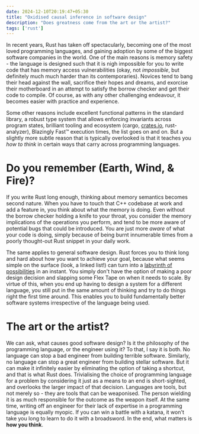 ```yaml
---
date: 2024-12-10T20:19:47+05:30
title: "Oxidised causal inference in software design"
description: "Does greatness come from the art or the artist?"
tags: ['rust']
---
```

In recent years, Rust has taken off spectacularly, becoming one of the most loved programming languages, and gaining adoption by some of the biggest software companies in the world. One of the main reasons is memory safety - the language is designed such that it is nigh impossible for you to write code that has memory access vulnerabilities (okay, not _impossible_, but definitely much much harder than its contemporaries). Novices tend to bang their head against the wall, sacrifice their hopes and dreams, and exorcise their motherboard in an attempt to satisfy the borrow checker and get their code to compile. Of course, as with any other challenging endeavour, it becomes easier with practice and experience.

Some other reasons include excellent functional patterns in the standard library, a robust type system that allows enforcing invariants across program states, brilliant tooling and ecosystem (cargo, [crates.io](https://crates.io), rust-analyzer), Blazingly Fast™ execution times, the list goes on and on. But a slightly more subtle reason that is typically overlooked is that it teaches you _how to think_ in certain ways that carry across programming languages.

# Do you remember (Earth, Wind, & Fire)?

If you write Rust long enough, thinking about memory semantics becomes second nature. When you have to touch that C++ codebase at work and add a feature in, you think about what the memory is doing. Even without the borrow checker holding a knife to your throat, you consider the memory implications of the operations you perform, and tend to be more aware of potential bugs that could be introduced. You are just more _aware_ of what your code is doing, simply because of being burnt innumerable times from a poorly thought-out Rust snippet in your daily work.

The same applies to general software design. Rust forces you to think long and hard about how you want to achieve your goal, because what seems simple on the surface (look, a linked list!) can turn into a [labyrinth of possibilities](https://rust-unofficial.github.io/too-many-lists/) in an instant. You simply don't have the option of making a poor design decision and slapping some Flex Tape on when it needs to scale. By virtue of this, when you end up having to design a system for a different language, you still put in the same amount of thinking and try to do things right the first time around. This enables you to build fundamentally better software systems irrespective of the language being used.

# The art or the artist?

We can ask, what causes good software design? Is it the philosophy of the programming language, or the engineer using it? To that, I say it is both. No language can stop a bad engineer from building terrible software. Similarly, no language can stop a great engineer from building stellar software. But it can make it infinitely easier by eliminating the option of taking a shortcut, and that is what Rust does. Trivialising the choice of programming language for a problem by considering it just as a means to an end is short-sighted, and overlooks the larger impact of that decision. Languages are tools, but not merely so - they are tools that can be weaponised. The person wielding it is as much responsible for the outcome as the weapon itself. At the same time, writing off an engineer for their lack of expertise in a programming language is equally myopic. If you can win a battle with a katana, it won't take you long to learn to do it with a broadsword. In the end, what matters is **how you think**.
